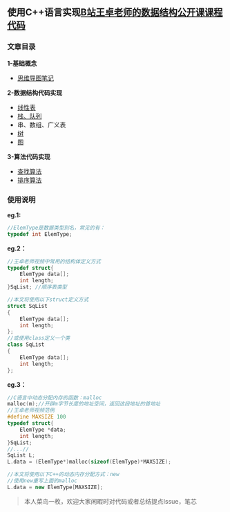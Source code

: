 ## 使用C++语言实现[B站王卓老师的数据结构公开课课程代码](https://www.bilibili.com/video/BV1nJ411V7bd?p=1)


### 文章目录

**1-基础概念**

- [思维导图笔记](https://www.processon.com/view/link/601d43ad5653bb053e33e231)

**2-数据结构代码实现**

- [线性表](https://github.com/IRVING-L/Algorithm_fromBilibili/blob/main/%E7%BA%BF%E6%80%A7%E8%A1%A8.md)
- [栈、队列](https://github.com/IRVING-L/Algorithm_fromBilibili/blob/main/%E6%A0%88%E5%92%8C%E9%98%9F%E5%88%97.md)
- 串、数组、广义表
- [树](https://github.com/IRVING-L/DataStruct_fromBilibili/blob/main/%E4%BA%8C%E5%8F%89%E6%A0%91.md)
- [图](https://github.com/IRVING-L/DataStruct_fromBilibili/blob/main/%E5%9B%BE.md)

**3-算法代码实现**

- [查找算法](https://github.com/IRVING-L/DataStruct_fromBilibili/blob/main/%E6%9F%A5%E6%89%BE%E7%AE%97%E6%B3%95.md)
- [排序算法](https://github.com/IRVING-L/Algorithm_fromBilibili/blob/main/%E6%8E%92%E5%BA%8F.md)


### <span id="ch0">使用说明</span>  

**eg.1:**

~~~cpp
//ElemType是数据类型别名，常见的有：
typedef int ElemType;
~~~


**eg.2：**

~~~cpp
//王卓老师视频中常用的结构体定义方式
typedef struct{
    ElemType data[];
    int length;
}SqList; //顺序表类型
~~~

~~~cpp
//本文将使用以下struct定义方式
struct SqList
{
    ElemType data[];
    int length;
};
//或使用class定义一个类
class SqList
{
    ElemType data[];
    int length;
};
~~~

**eg.3：**

~~~c
//C语言中动态分配内存的函数：malloc
malloc(m);//开辟m字节长度的地址空间，返回这段地址的首地址
//王卓老师视频范例
#define MAXSIZE 100
typedef struct{
    ElemType *data;
    int length;
}SqList;
//...//
SqList L;
L.data = (ElemType*)malloc(sizeof(ElemType)*MAXSIZE);
~~~

~~~cpp
//本文将使用以下C++的动态内存分配方式：new
//使用new重写上面的malloc
L.data = new ElemType[MAXSIZE];
~~~

> 本人菜鸟一枚，欢迎大家闲暇时对代码或者总结提点Issue，笔芯
